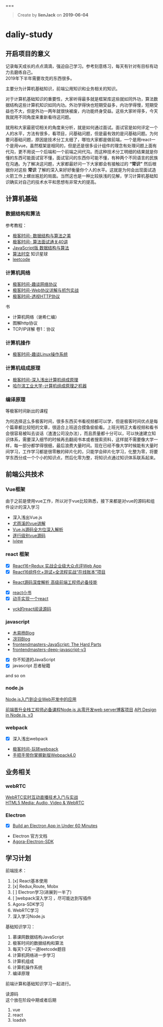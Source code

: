 ===

> Create by **lienJack** on **2019-06-04**  

# daliy-study
## 开启项目的意义
记录每天成长的点点滴滴，强迫自己学习。参考刻意练习，每天有针对有目标有动力去磨练自己。  
2019年下半年需要攻克的东西很多。

主要分为计算机基础知识，前端公用知识和业务相关的知识。

对于计算机基础知识的重要性，大家听得最多就是框架库这些就如同外功，算法数据结构这些计算机知识如同内功。外功学得快也短期受益多，内功学得慢，短期受益也不大，但是外功一两年就很快被废，内功能终身受益。这些大家听得多，今天我就用不同角度来重新看待这问题。

就用和大家最密切相关的角度来分析，就是如何通过面试。面试官是如何评定一个人的水平，方法有很多，看项目，问基础问题，但是最有效的是问基础问题。为何要问基础问题，原因是技术分工太细了，哪怕大家都是做前端，一个是用react一个是用vue，虽然框架是相同的，但是还是很多设计组件的理念有处理问题上面有代沟，更不用说一个后端和一个前端之间代沟。而这种技术分工明细的结果就是你懂的东西可能面试官不懂，面试官问的东西你可能不懂，有种两个不同语言的民族在沟通。为了解决这问题，大家都最好问一下大家都会有接触过的 **“常识”** 然后根据你对这些 **常识** 了解的深入来好好衡量你个人的水平。这就是为何会出现面试造火箭工作上螺丝尴尬的局面。当然这也是一种比较肤浅的见解，学习计算机基础知识确实对自己的技术水平和思想有非常大的提高。

## 计算机基础
### 数据结构和算法
参考教程： 
- [极客时间- 数据结构与算法之美](https://time.geekbang.org/column/intro/126) 
- [极客时间- 算法面试通关40讲](https://time.geekbang.org/course/intro/130)
- [JavaScript版 数据结构与算法](https://coding.imooc.com/class/315.html)
- [算法时空](https://weibo.com/ALGOL60) 知识星球
- [leetcode](https://leetcode.com/)

### 计算机网络
- [极客时间-趣谈网络协议](https://time.geekbang.org/column/intro/85)
- [极客时间-Web协议详解与抓包实战](https://time.geekbang.org/course/intro/175)
- [极客时间-透视HTTP协议](https://time.geekbang.org/column/intro/189)

书
- 计算机网络（谢希仁编）
- 图解http协议
- TCP/IP详解 卷1：协议

### 计算机操作
- [极客时间-趣谈Linux操作系统](https://time.geekbang.org/column/intro/164)

### 计算机组成原理
- [极客时间-深入浅出计算机组成原理](https://time.geekbang.org/column/article/91793)
- [哈尔滨工业大学-计算机组成原理之机器](https://mooc.study.163.com/course/1000002002?tid=2001531005#/info)

### 编译原理
等极客时间新出的课程  


为何选择这么多极客时间，很多东西买书看视频都可以学，但是极客时间优点是每个篇章都比较短的文章，很适合上班适合摸鱼偷偷看。上班光明正大看视频和看书会很容易被叫去谈话（渣渣公司没办法），而且质量都十分可以，可以快速建立知识体系，需要深入细节的时候再去翻阅书本或者搜索资料，这样就不需要像大学一样，每一部分都学得很细，最后浪费大量时间。现在已经不像大学时候能有大量时间学习，工作学习都是很零散的碎片化的，只能学会碎片化学习，化整为零，将要学东西分成一个个小的知识点，然后化零为整，将知识点通过知识体系联系起来。


## 前端公共技术
### Vue框架
由于之前是使用vue工作，所以对于vue比较熟悉，接下来都是对vue的源码和组件设计的深入学习

- 深入浅出Vue.js
- [尤雨溪的vue讲解](https://frontendmasters.com/courses/advanced-vue/)
- [Vue.js源码全方位深入解析](https://coding.imooc.com/class/228.html)
- [逐行级别vue源码](https://github.com/HcySunYang/vue-design)
- [iview](https://github.com/iview/iview)

### react 框架
- [x] [React16+Redux 实战企业级大众点评Web App](https://coding.imooc.com/class/313.html)
- [x] [React16组件化+测试+全流程实战“在线账本”项目](https://coding.imooc.com/class/302.html)
- [React源码深度解析 高级前端工程师必备技能](https://coding.imooc.com/class/309.html)
- [x] [react小书](http://huziketang.mangojuice.top/books/react/)
- [x] [动手实现一个react](https://juejin.im/post/5ad81c24f265da504c168c85)
- [yck的react阅读源码](https://mp.weixin.qq.com/s/Apsa1vuWur0Au-kbQLbnFw)

### javascript
- [木易杨Blog](https://github.com/yygmind/blog)   
- [冴羽Blog](https://github.com/mqyqingfeng/Blog)   
- [frontendmasters-JavaScript: The Hard Parts](https://frontendmasters.com/courses/javascript-hard-parts/)  
- [frontendmasters-deep-javascript-v3](https://frontendmasters.com/courses/deep-javascript-v3/)
- [x] 你不知道的JavaScript
- [x] javascript 忍者秘籍

 and so on

### node.js
[Node.js入门到企业Web开发中的应用](https://coding.imooc.com/class/chapter/146.html#Anchor)

[前端晋升全栈工程师必备课程Node.js 从零开发web server博客项目](https://coding.imooc.com/class/chapter/320.html#Anchor)
[API Design in Node.js, v3](https://frontendmasters.com/courses/node-js/)

### webpack
- [x] 深入浅出webpack  
- [极客时间-玩转webpack](https://time.geekbang.org/course/intro/190)
- [手把手带你掌握新版Webpack4.0](https://coding.imooc.com/class/316.html)

## 业务相关
### webRTC
[WebRTC实时互动直播技术入门与实战](https://coding.imooc.com/class/329.html)  
[HTML5 Media: Audio, Video & WebRTC](https://frontendmasters.com/courses/html5-media-apis/)

### Electron
- [x] [Build an Electron App in Under 60 Minutes](https://www.youtube.com/watch?v=kN1Czs0m1SU&t=2504s)

- Electron 官方文档
- [Agora-Electron-SDK](https://agoraio.github.io/Electron-SDK/2_3_3/)

## 学习计划

前端技术： 
1. [x] React基本使用  
2. [x] Redux,Route, Mobx 
3. [ ] Electron学习(进展到一半了)
4. [ ]webpack深入学习 ，尽可能达到写插件
5. Agora-SDK学习
6. WebRTC学习
7. 深入学习Node.js

基础知识学习：

1. 慕课网数据结构JavaScript
2. 极客时间的数据结构和算法
3. 每天1-2天一道leetcode题目
4. 计算机网络进一步学习
5. 计算机组成
6. 计算机操作系统
7. 编译原理

前端计算和基础知识学习一起进行。

读源码  
这个放在阶段中期或者后期  
1. vue
2. react
3. loadsh



